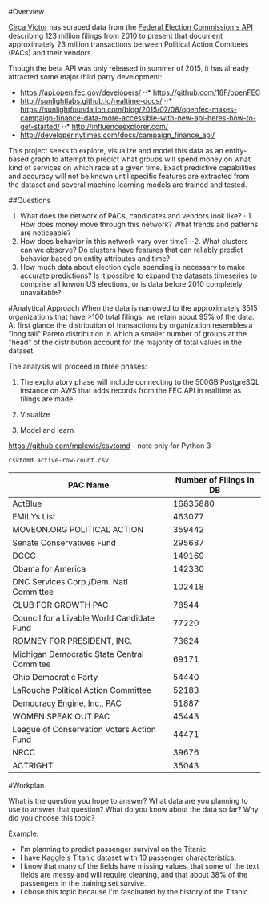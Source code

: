 
#Overview 

[Circa Victor](https://circavictor.com/) has scraped data from the [Federal Election Commission's API](https://18f.gsa.gov/2015/07/08/openfec-api/) describing 123 million filings from 2010 to present that document approximately 23 million transactions between Political Action Comittees (PACs) and their vendors. 

Though the beta API was only released in summer of 2015, it has already attracted some major third party development:

* https://api.open.fec.gov/developers/
⋅⋅* https://github.com/18F/openFEC
* http://sunlightlabs.github.io/realtime-docs/
⋅⋅* https://sunlightfoundation.com/blog/2015/07/08/openfec-makes-campaign-finance-data-more-accessible-with-new-api-heres-how-to-get-started/
⋅⋅* http://influenceexplorer.com/
* http://developer.nytimes.com/docs/campaign_finance_api/

This project seeks to explore, visualize and model this data as an entity-based graph to attempt to predict what groups will spend money on what kind of services on which race at a given time.  Exact predictive capabilities and accuracy will not be known until specific features are extracted from the dataset and several machine learning models are trained and tested. 

##Questions
1. What does the network of PACs, candidates and vendors look like? 
⋅⋅1. How does money move through this network? What trends and patterns are noticeable? 
2. How does behavior in this network vary over time? 
⋅⋅2. What clusters can we observe? Do clusters have features that can reliably predict behavior based on entity attributes and time? 
3. How much data about election cycle spending is necessary to make accurate predictions? Is it possible to expand the datasets timeseries to comprise all knwon US elections, or is data before 2010 completely unavailable? 


#Analytical Approach
When the data is narrowed to the approximately 3515 organizations that have >100 total filings, we retain about 95% of the data. At first glance the distribution of transactions by organization resembles a "long tail" Pareto distribution in which a smaller number of groups at the "head" of the distribution account for the majority of total values in the dataset.  

The analysis will proceed in three phases: 

1. The exploratory phase will include connecting to the 500GB PostgreSQL instance on AWS that adds records from the FEC API in realtime as filings are made. 

2. Visualize

3. Model and learn

https://github.com/mplewis/csvtomd - note only for Python 3

```sh
csvtomd active-row-count.csv
```

PAC Name                                                                                                                                                                               |  Number of Filings in DB    
-----------------------------------------------------------------------------------------------------------------------------------------------------------------------------------|----------
ActBlue                                                                                                                                                                            |  16835880
EMILYs List                                                                                                                                                                        |  463077  
MOVEON.ORG POLITICAL ACTION                                                                                                                                                        |  359442  
Senate Conservatives Fund                                                                                                                                                          |  295687  
DCCC                                                                                                                                                                               |  149169  
Obama for America                                                                                                                                                                  |  142330  
DNC Services Corp./Dem. Natl Committee                                                                                                                                             |  102418  
CLUB FOR GROWTH PAC                                                                                                                                                                |  78544   
Council for a Livable World Candidate Fund                                                                                                                                         |  77220   
ROMNEY FOR PRESIDENT, INC.                                                                                                                                                         |  73624   
Michigan Democratic State Central Commitee                                                                                                                                         |  69171   
Ohio Democratic Party                                                                                                                                                              |  54440   
LaRouche Political Action Committee                                                                                                                                                |  52183   
Democracy Engine, Inc., PAC                                                                                                                                                        |  51887   
WOMEN SPEAK OUT PAC                                                                                                                                                                |  45443   
League of Conservation Voters Action Fund                                                                                                                                          |  44471   
NRCC                                                                                                                                                                               |  39676   
ACTRIGHT                                                      |  35043

#Workplan


What is the question you hope to answer? What data are you planning to use to answer that question? What do you know about the data so far? Why did you choose this topic?



Example:

* I'm planning to predict passenger survival on the Titanic.
* I have Kaggle's Titanic dataset with 10 passenger characteristics.
* I know that many of the fields have missing values, that some of the text fields are messy and will require cleaning, and that about 38% of the passengers in the training set survive.
* I chose this topic because I'm fascinated by the history of the Titanic.
